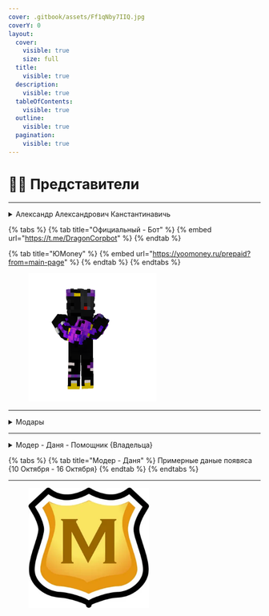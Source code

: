 ```yaml
---
cover: .gitbook/assets/Ff1qNby7IIQ.jpg
coverY: 0
layout:
  cover:
    visible: true
    size: full
  title:
    visible: true
  description:
    visible: true
  tableOfContents:
    visible: true
  outline:
    visible: true
  pagination:
    visible: true
---
```


# 🧑‍💻 Представители

***

<details>

<summary>Александр Александрович Канстантинавичь</summary>

Создатель этого сайта и также крупных проектов

Также есть Официальный Бот и Сайты

</details>

{% tabs %}
{% tab title="Официальный - Бот" %}
{% embed url="https://t.me/DragonCorpbot" %}
{% endtab %}

{% tab title="ЮМoney" %}
{% embed url="https://yoomoney.ru/prepaid?from=main-page" %}
{% endtab %}
{% endtabs %}

<figure><img src=".gitbook/assets/h.png" alt="" width="256"><figcaption></figcaption></figure>

***

<details>

<summary>Модары</summary>

Се наши - {Модары} - Проекта

</details>

***

<details>

<summary>Модер - Даня - Помощник {Владельца}</summary>

Даных Пока Нет - Мы ждём одобрение чтобы его данные вести на сайт

</details>

{% tabs %}
{% tab title="Модер - Даня" %}
Примерные даные появяса {10 Октября - 16 Октября}
{% endtab %}
{% endtabs %}

***

<figure><img src=".gitbook/assets/i.webp" alt="" width="241"><figcaption></figcaption></figure>
